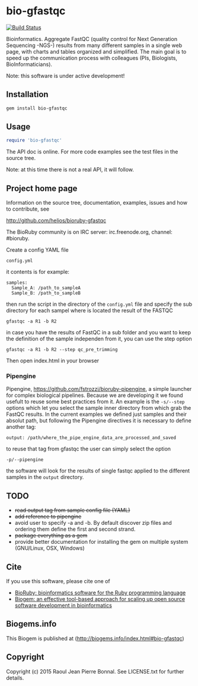 # bio-gfastqc

[![Build Status](https://secure.travis-ci.org/helios/bioruby-gfastqc.png)](http://travis-ci.org/helios/bioruby-gfastqc)

Bioinformatics. Aggregate FastQC (quality control for Next Generation Sequencing -NGS-) results from many different samples in a single web page, with charts and tables organized and simplified. The main goal is to speed up the communication process with colleagues (PIs, Biologists, BioInformaticians).

Note: this software is under active development!

## Installation

```sh
gem install bio-gfastqc
```

## Usage

```ruby
require 'bio-gfastqc'
```

The API doc is online. For more code examples see the test files in
the source tree.

Note: at this time there is not a real API, it will follow.
        
## Project home page

Information on the source tree, documentation, examples, issues and
how to contribute, see

  http://github.com/helios/bioruby-gfastqc

The BioRuby community is on IRC server: irc.freenode.org, channel: #bioruby.


Create a config YAML file 

    config.yml

it contents is for example:

    samples:
      Sample_A: /path_to_sampleA
      Sample_B: /path_to_sampleB

then run the script in the directory of the `config.yml` file and specify the sub directory for each sampel where is located the result of the FASTQC

    gfastqc -a R1 -b R2

in case you have the results of FastQC in a sub folder and you want to keep the definition of the sample independen from it, you can use the step option

    gfastqc -a R1 -b R2 --step qc_pre_trimming

Then open index.html in your browser

### Pipengine
Pipengine, https://github.com/fstrozzi/bioruby-pipengine, a simple launcher for complex biological pipelines. Because we are developing it we found usefult to reuse some best practices from it. An example is the `-s/--step` options which let you select the sample inner directory from which grab the FastQC results. In the current examples we defined just samples and their absolut path, but following the Pipengine directives it is necessary to define another tag:

    output: /path/where_the_pipe_engine_data_are_processed_and_saved

to reuse that tag from gfastqc the user can simply select the option

    -p/--pipengine

the software will look for the results of single fastqc applied to the different samples in the `output` directory.



## TODO

* ~~read output tag from sample config file (YAML)~~
* ~~add reference to pipengine~~
* avoid user to specify -a and -b. By default discover zip files and ordering them define the first and second strand.
* ~~package everything as a gem~~
* provide better documentation for installing the gem on multiple system (GNU/Linux, OSX, Windows)


## Cite

If you use this software, please cite one of
  
* [BioRuby: bioinformatics software for the Ruby programming language](http://dx.doi.org/10.1093/bioinformatics/btq475)
* [Biogem: an effective tool-based approach for scaling up open source software development in bioinformatics](http://dx.doi.org/10.1093/bioinformatics/bts080)

## Biogems.info

This Biogem is published at (http://biogems.info/index.html#bio-gfastqc)

## Copyright

Copyright (c) 2015 Raoul Jean Pierre Bonnal. See LICENSE.txt for further details.


